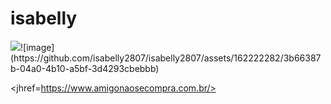 <h1>isabelly</h1>
<img src="imagem.jpg">![image](https://github.com/isabelly2807/isabelly2807/assets/162222282/3b66387b-04a0-4b10-a5bf-3d4293cbebbb)

<jhref=https://www.amigonaosecompra.com.br/><a>
